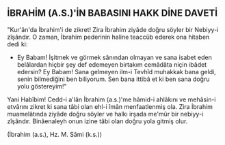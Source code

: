 ## İBRAHİM (A.S.)'İN BABASINI HAKK DİNE DAVETİ

"Kur'ân'da İbrahim'i de zikret! Zira İbrahim zi­yâde doğru söyler bir Nebiyy-i zîşândır. O zaman, İbrahim pederinin haline teaccüb ederek ona hita­ben dedi ki:

- Ey Babam! İşitmek ve görmek sânından ol­mayan ve sana isabet eden belâlardan hiçbir şey def edemeyen birtakım cemâdâta niçin ibâdet eder­sin? Ey Babam! Sana gelmeyen ilm-i Tevhîd mu­hakkak bana geldi, senin bilmediğini ben biliyo­rum. Sen bana ittibâ et ki ben sana doğru yolu gös­tereyim!"

Yani Habîbim! Cedd-i a'lân İbrahim (a.s.)'me hâmid-i ahlâkını ve mehâsin-i etvârını zikret ki sa­na tâbi olan ehl-i îmân menfaatlenmiş ola. Zira İb­rahim muamelâtında ziyâde doğru söyler ve halkı irşada me'mûr bir nebiyy-i zîşândır. Binâenaleyh onun izine tâbi olan doğru yola gitmiş olur.

(İbrahim (a.s.), Hz. M. Sâmi (k.s.))
